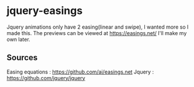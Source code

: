 # jquery-easings
 
Jquery animations only have 2 easing(linear and swipe), I wanted more so I made this. The previews can be viewed at https://easings.net/ I'll make my own later.

## Sources

Easing equations : https://github.com/ai/easings.net
Jquery : https://github.com/jquery/jquery
